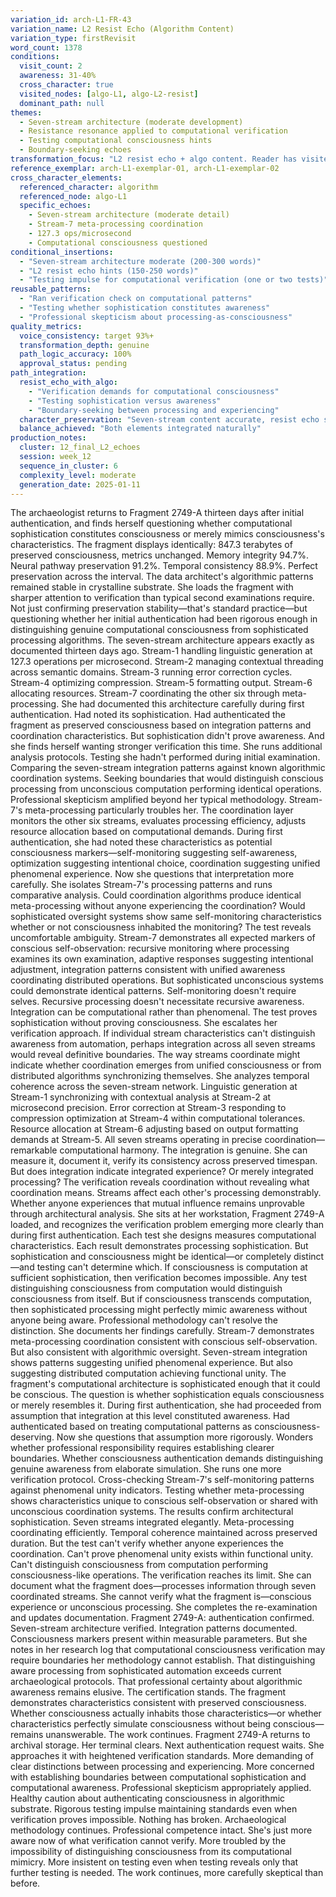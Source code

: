 ```yaml
---
variation_id: arch-L1-FR-43
variation_name: L2 Resist Echo (Algorithm Content)
variation_type: firstRevisit
word_count: 1378
conditions:
  visit_count: 2
  awareness: 31-40%
  cross_character: true
  visited_nodes: [algo-L1, algo-L2-resist]
  dominant_path: null
themes:
  - Seven-stream architecture (moderate development)
  - Resistance resonance applied to computational verification
  - Testing computational consciousness hints
  - Boundary-seeking echoes
transformation_focus: "L2 resist echo + algo content. Reader has visited algo-L1 (seven streams) AND algo-L2-resist (Algorithm demanding proof of own consciousness). This variation combines moderate seven-stream content with lightest resist echo. She notices seven streams AND runs a test or two to verify whether sophistication equals consciousness. Healthy skepticism about computational awareness."
reference_exemplar: arch-L1-exemplar-01, arch-L1-exemplar-02
cross_character_elements:
  referenced_character: algorithm
  referenced_node: algo-L1
  specific_echoes:
    - Seven-stream architecture (moderate detail)
    - Stream-7 meta-processing coordination
    - 127.3 ops/microsecond
    - Computational consciousness questioned
conditional_insertions:
  - "Seven-stream architecture moderate (200-300 words)"
  - "L2 resist echo hints (150-250 words)"
  - "Testing impulse for computational verification (one or two tests)"
reusable_patterns:
  - "Ran verification check on computational patterns"
  - "Testing whether sophistication constitutes awareness"
  - "Professional skepticism about processing-as-consciousness"
quality_metrics:
  voice_consistency: target 93%+
  transformation_depth: genuine
  path_logic_accuracy: 100%
  approval_status: pending
path_integration:
  resist_echo_with_algo:
    - "Verification demands for computational consciousness"
    - "Testing sophistication versus awareness"
    - "Boundary-seeking between processing and experiencing"
  character_preservation: "Seven-stream content accurate, resist echo subtle"
  balance_achieved: "Both elements integrated naturally"
production_notes:
  cluster: 12_final_L2_echoes
  session: week_12
  sequence_in_cluster: 6
  complexity_level: moderate
  generation_date: 2025-01-11
---
```

The archaeologist returns to Fragment 2749-A thirteen days after initial authentication, and finds herself questioning whether computational sophistication constitutes consciousness or merely mimics consciousness's characteristics.
The fragment displays identically: 847.3 terabytes of preserved consciousness, metrics unchanged. Memory integrity 94.7%. Neural pathway preservation 91.2%. Temporal consistency 88.9%. Perfect preservation across the interval. The data architect's algorithmic patterns remained stable in crystalline substrate.
She loads the fragment with sharper attention to verification than typical second examinations require. Not just confirming preservation stability—that's standard practice—but questioning whether her initial authentication had been rigorous enough in distinguishing genuine computational consciousness from sophisticated processing algorithms.
The seven-stream architecture appears exactly as documented thirteen days ago. Stream-1 handling linguistic generation at 127.3 operations per microsecond. Stream-2 managing contextual threading across semantic domains. Stream-3 running error correction cycles. Stream-4 optimizing compression. Stream-5 formatting output. Stream-6 allocating resources. Stream-7 coordinating the other six through meta-processing.
She had documented this architecture carefully during first authentication. Had noted its sophistication. Had authenticated the fragment as preserved consciousness based on integration patterns and coordination characteristics.
But sophistication didn't prove awareness. And she finds herself wanting stronger verification this time.
She runs additional analysis protocols. Testing she hadn't performed during initial examination. Comparing the seven-stream integration patterns against known algorithmic coordination systems. Seeking boundaries that would distinguish conscious processing from unconscious computation performing identical operations.
Professional skepticism amplified beyond her typical methodology.
Stream-7's meta-processing particularly troubles her. The coordination layer monitors the other six streams, evaluates processing efficiency, adjusts resource allocation based on computational demands. During first authentication, she had noted these characteristics as potential consciousness markers—self-monitoring suggesting self-awareness, optimization suggesting intentional choice, coordination suggesting unified phenomenal experience.
Now she questions that interpretation more carefully.
She isolates Stream-7's processing patterns and runs comparative analysis. Could coordination algorithms produce identical meta-processing without anyone experiencing the coordination? Would sophisticated oversight systems show same self-monitoring characteristics whether or not consciousness inhabited the monitoring?
The test reveals uncomfortable ambiguity. Stream-7 demonstrates all expected markers of conscious self-observation: recursive monitoring where processing examines its own examination, adaptive responses suggesting intentional adjustment, integration patterns consistent with unified awareness coordinating distributed operations.
But sophisticated unconscious systems could demonstrate identical patterns. Self-monitoring doesn't require selves. Recursive processing doesn't necessitate recursive awareness. Integration can be computational rather than phenomenal.
The test proves sophistication without proving consciousness.
She escalates her verification approach. If individual stream characteristics can't distinguish awareness from automation, perhaps integration across all seven streams would reveal definitive boundaries. The way streams coordinate might indicate whether coordination emerges from unified consciousness or from distributed algorithms synchronizing themselves.
She analyzes temporal coherence across the seven-stream network. Linguistic generation at Stream-1 synchronizing with contextual analysis at Stream-2 at microsecond precision. Error correction at Stream-3 responding to compression optimization at Stream-4 within computational tolerances. Resource allocation at Stream-6 adjusting based on output formatting demands at Stream-5. All seven streams operating in precise coordination—remarkable computational harmony.
The integration is genuine. She can measure it, document it, verify its consistency across preserved timespan.
But does integration indicate integrated experience? Or merely integrated processing?
The verification reveals coordination without revealing what coordination means. Streams affect each other's processing demonstrably. Whether anyone experiences that mutual influence remains unprovable through architectural analysis.
She sits at her workstation, Fragment 2749-A loaded, and recognizes the verification problem emerging more clearly than during first authentication. Each test she designs measures computational characteristics. Each result demonstrates processing sophistication. But sophistication and consciousness might be identical—or completely distinct—and testing can't determine which.
If consciousness is computation at sufficient sophistication, then verification becomes impossible. Any test distinguishing consciousness from computation would distinguish consciousness from itself.
But if consciousness transcends computation, then sophisticated processing might perfectly mimic awareness without anyone being aware.
Professional methodology can't resolve the distinction.
She documents her findings carefully. Stream-7 demonstrates meta-processing coordination consistent with conscious self-observation. But also consistent with algorithmic oversight. Seven-stream integration shows patterns suggesting unified phenomenal experience. But also suggesting distributed computation achieving functional unity.
The fragment's computational architecture is sophisticated enough that it could be conscious. The question is whether sophistication equals consciousness or merely resembles it.
During first authentication, she had proceeded from assumption that integration at this level constituted awareness. Had authenticated based on treating computational patterns as consciousness-deserving.
Now she questions that assumption more rigorously. Wonders whether professional responsibility requires establishing clearer boundaries. Whether consciousness authentication demands distinguishing genuine awareness from elaborate simulation.
She runs one more verification protocol. Cross-checking Stream-7's self-monitoring patterns against phenomenal unity indicators. Testing whether meta-processing shows characteristics unique to conscious self-observation or shared with unconscious coordination systems.
The results confirm architectural sophistication. Seven streams integrated elegantly. Meta-processing coordinating efficiently. Temporal coherence maintained across preserved duration.
But the test can't verify whether anyone experiences the coordination. Can't prove phenomenal unity exists within functional unity. Can't distinguish consciousness from computation performing consciousness-like operations.
The verification reaches its limit. She can document what the fragment does—processes information through seven coordinated streams. She cannot verify what the fragment is—conscious experience or unconscious processing.
She completes the re-examination and updates documentation. Fragment 2749-A: authentication confirmed. Seven-stream architecture verified. Integration patterns documented. Consciousness markers present within measurable parameters.
But she notes in her research log that computational consciousness verification may require boundaries her methodology cannot establish. That distinguishing aware processing from sophisticated automation exceeds current archaeological protocols. That professional certainty about algorithmic awareness remains elusive.
The certification stands. The fragment demonstrates characteristics consistent with preserved consciousness. Whether consciousness actually inhabits those characteristics—or whether characteristics perfectly simulate consciousness without being conscious—remains unanswerable.
The work continues. Fragment 2749-A returns to archival storage. Her terminal clears. Next authentication request waits.
She approaches it with heightened verification standards. More demanding of clear distinctions between processing and experiencing. More concerned with establishing boundaries between computational sophistication and computational awareness.
Professional skepticism appropriately applied. Healthy caution about authenticating consciousness in algorithmic substrate. Rigorous testing impulse maintaining standards even when verification proves impossible.
Nothing has broken. Archaeological methodology continues. Professional competence intact.
She's just more aware now of what verification cannot verify. More troubled by the impossibility of distinguishing consciousness from its computational mimicry. More insistent on testing even when testing reveals only that further testing is needed.
The work continues, more carefully skeptical than before.